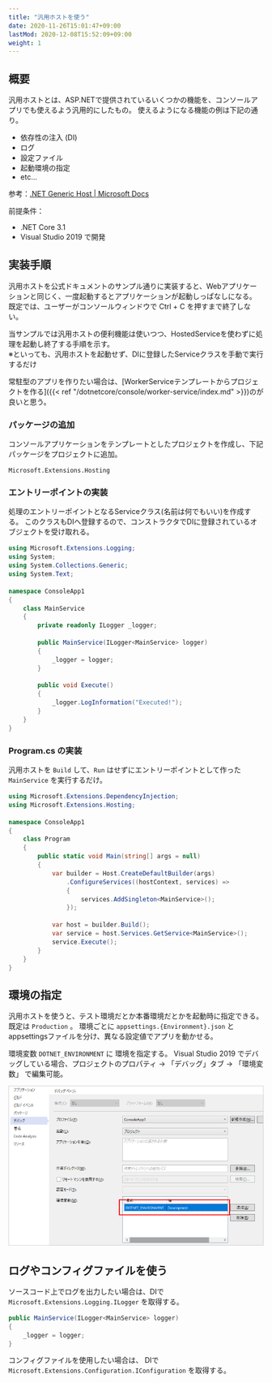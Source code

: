 ```yaml
---
title: "汎用ホストを使う"
date: 2020-11-26T15:01:47+09:00
lastMod: 2020-12-08T15:52:09+09:00
weight: 1
---
```


## 概要
汎用ホストとは、ASP.NETで提供されているいくつかの機能を、コンソールアプリでも使えるよう汎用的にしたもの。
使えるようになる機能の例は下記の通り。

* 依存性の注入 (DI)
* ログ
* 設定ファイル
* 起動環境の指定
* etc...

参考：[.NET Generic Host | Microsoft Docs](https://docs.microsoft.com/ja-jp/dotnet/core/extensions/generic-host)

前提条件：

* .NET Core 3.1
* Visual Studio 2019 で開発

## 実装手順
汎用ホストを公式ドキュメントのサンプル通りに実装すると、Webアプリケーションと同じく、一度起動するとアプリケーションが起動しっぱなしになる。
既定では、ユーザーがコンソールウィンドウで Ctrl + C を押すまで終了しない。

当サンプルでは汎用ホストの便利機能は使いつつ、HostedServiceを使わずに処理を起動し終了する手順を示す。  
※といっても、汎用ホストを起動せず、DIに登録したServiceクラスを手動で実行するだけ

常駐型のアプリを作りたい場合は、[WorkerServiceテンプレートからプロジェクトを作る]({{< ref "/dotnetcore/console/worker-service/index.md" >}})のが良いと思う。

### パッケージの追加
コンソールアプリケーションをテンプレートとしたプロジェクトを作成し、下記パッケージをプロジェクトに追加。

```
Microsoft.Extensions.Hosting
```

### エントリーポイントの実装
処理のエントリーポイントとなるServiceクラス(名前は何でもいい)を作成する。
このクラスもDIへ登録するので、コンストラクタでDIに登録されているオブジェクトを受け取れる。

```cs
using Microsoft.Extensions.Logging;
using System;
using System.Collections.Generic;
using System.Text;

namespace ConsoleApp1
{
    class MainService
    {
        private readonly ILogger _logger;

        public MainService(ILogger<MainService> logger)
        {
            _logger = logger;
        }

        public void Execute()
        {
            _logger.LogInformation("Executed!");
        }
    }
}
```

### Program.cs の実装
汎用ホストを `Build` して、`Run` はせずにエントリーポイントとして作った `MainService` を実行するだけ。

```cs
using Microsoft.Extensions.DependencyInjection;
using Microsoft.Extensions.Hosting;

namespace ConsoleApp1
{
    class Program
    {
        public static void Main(string[] args = null)
        {
            var builder = Host.CreateDefaultBuilder(args)
                .ConfigureServices((hostContext, services) =>
                {
                    services.AddSingleton<MainService>();
                });

            var host = builder.Build();
            var service = host.Services.GetService<MainService>();
            service.Execute();
        }
    }
}
```

## 環境の指定
汎用ホストを使うと、テスト環境だとか本番環境だとかを起動時に指定できる。
既定は `Production` 。
環境ごとに `appsettings.{Environment}.json` とappsettingsファイルを分け、異なる設定値でアプリを動かせる。

環境変数 `DOTNET_ENVIRONMENT` に 環境を指定する。
Visual Studio 2019 でデバッグしている場合、プロジェクトのプロパティ → 「デバッグ」タブ → 「環境変数」 で編集可能。

![](2020-12-08-15-59-42.png)

## ログやコンフィグファイルを使う
ソースコード上でログを出力したい場合は、DIで `Microsoft.Extensions.Logging.ILogger` を取得する。

```cs
public MainService(ILogger<MainService> logger)
{
    _logger = logger;
}
```

コンフィグファイルを使用したい場合は、 DIで `Microsoft.Extensions.Configuration.IConfiguration` を取得する。
